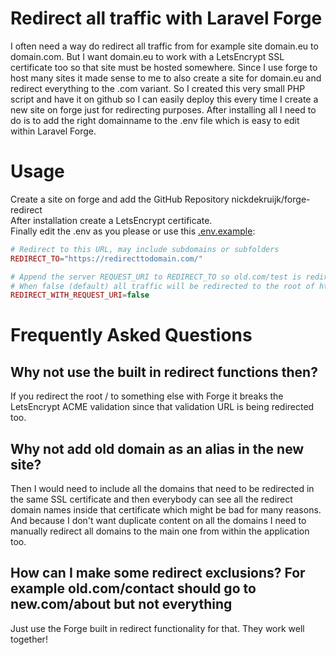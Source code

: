# Redirect all traffic with Laravel Forge
I often need a way do redirect all traffic from for example site domain.eu to domain.com. But I want domain.eu to work with a LetsEncrypt SSL certificate too so that site must be hosted somewhere. Since I use forge to host many sites it made sense to me to also create a site for domain.eu and redirect everything to the .com variant. So I created this very small PHP script and have it on github so I can easily deploy this every time I create a new site on forge just for redirecting purposes.
After installing all I need to do is to add the right domainname to the .env file which is easy to edit within Laravel Forge.

# Usage
Create a site on forge and add the GitHub Repository nickdekruijk/forge-redirect  
After installation create a LetsEncrypt certificate.  
Finally edit the .env as you please or use this [.env.example](.env.example):
```php
# Redirect to this URL, may include subdomains or subfolders
REDIRECT_TO="https://redirecttodomain.com/"

# Append the server REQUEST_URI to REDIRECT_TO so old.com/test is redirected to new.com/test
# When false (default) all traffic will be redirected to the root of https://redirecttodomain.com/
REDIRECT_WITH_REQUEST_URI=false
```

# Frequently Asked Questions

## Why not use the built in redirect functions then?
If you redirect the root / to something else with Forge it breaks the LetsEncrypt ACME validation since that validation URL is being redirected too.

## Why not add old domain as an alias in the new site?
Then I would need to include all the domains that need to be redirected in the same SSL certificate and then everybody can see all the redirect domain names inside that certificate which might be bad for many reasons.
And because I don't want duplicate content on all the domains I need to manually redirect all domains to the main one from within the application too.

## How can I make some redirect exclusions? For example old.com/contact should go to new.com/about but not everything
Just use the Forge built in redirect functionality for that. They work well together!
